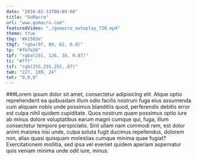 ```yaml
---
date: "2018-02-13T00:00:00"
title: "GoMacro"
url: "www.gomacro.com"
featuredVideo: "./gomacro_autoplay_720.mp4"
theme: true
tbg: "#61503e"
tbgf: "rgba(97, 80, 62, 0.8)"
tp: "#fb7e26"
tpf: "rgba(251, 126, 38, 0.87)"
ts: "#fff"
tsf: "rgb(255,255,255,.87)"
twb: "227, 109, 24"
twt: "0,0,0"
---
```

###Lorem ipsum dolor sit amet, consectetur adipisicing elit. Atque optio reprehenderit ea quibusdam illum odio facilis nostrum fuga eius assumenda cum aliquam nobis unde possimus blanditiis quod, perferendis debitis error est culpa nihil quidem cupiditate. Quos nostrum quam possimus optio iure ab minus dolore voluptatibus earum magni cumque qui, fuga, illum consectetur tempore perspiciatis. Sint ullam nam commodi rem, est dolor animi maiores nisi unde, culpa soluta fugit ducimus repellendus, dolorem non, alias quasi quisquam molestias cumque minima quae fugiat? Exercitationem mollitia, sed ipsa vel eveniet quidem aperiam aspernatur quis veniam minima unde odit iure, minus. 
